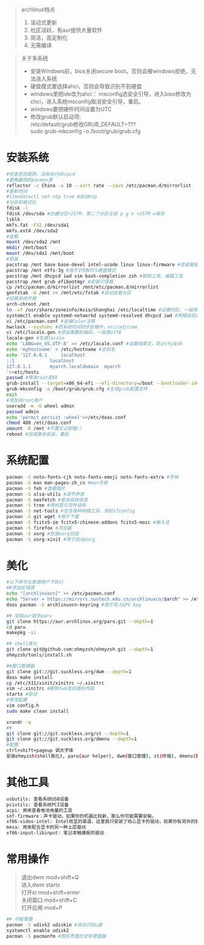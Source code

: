 >archlinux特点
>1. 滚动式更新
>2. 社区活跃，有aur提供大量软件
>3. 简洁，高定制化
>4. 无需编译

>关于多系统
>- 安装Windows前，bios关闭secure boot，否则会被windows拒绝，无法进入系统
>- 硬盘模式要选择ahci，否则会导致识别不到硬盘
>- windows里把ide改为ahci：
msconfig选安全引导，进入bios修改为chci，进入系统msconfig取消安全引导，重启。
>- windows要把硬件时间设置为UTC
>- 修改grub默认启动项:  
/etc/default/grub修改GRUB_DEFAULT=???  
sudo grub-mkconfig -o /boot/grub/grub.cfg
# 安装系统
```	bash
#检查是否联网，没有执行dhcpcd
#更换最快的pacman源
reflector -c China -a 10 --sort rate --save /etc/pacman.d/mirrorlist
#更新时间
#timedatectl set-ntp true #启动ntp
#分区和格式化
fdisk -l
fdisk /dev/sda #创建分区+257M，第二个分区全部 p g n +257M w保存
lsblk
mkfs.fat -F32 /dev/sda1
mkfs.ext4 /dev/sda2
#挂载
mount /dev/sda2 /mnt
mkdir /mnt/boot
mount /dev/sda1 /mnt/boot
#安装
pacstrap /mnt base base-devel intel-ucode linux linux-firmware #安装基础包，指令集，固件。AMD是amd-code
pacstrap /mnt ntfs-3g #用于识别NTFS硬盘格式
pacstrap /mnt dhcpcd iwd vim bash-completion zsh #联网工具，编辑工具
pacstrap /mnt grub efibootmgr #安装引导器
cp /etc/pacman.d/mirrorlist /mnt/etc/pacman.d/mirrorlist
genfstab -U /mnt >> /mnt/etc/fstab #自动挂载分区
#切换系统环境
arch-chroot /mnt
ln -sf /usr/share/zoneinfo/Asia/Shanghai /etc/localtime #设置时区，一般用上海
systemctl enable systemd-networkd systemd-resolved dhcpcd iwd #网络自启动
vi /etc/pacman.conf #去掉Color注释
hwclock --systohc #把系统时间同步到硬件，etc/adjtime
vi /etc/locale.gen #添加需要的编码，一般用utf8 
locale-gen #生成locale
echo 'LANG=en_US.UTF-8' >> /etc/locale.conf #设置成英文，防止tty乱码
echo 'myhostname' > /etc/hostname #主机名
echo '127.0.0.1		localhost
::1				localhost
127.0.1.1		myarch.localdomain	myarch
'>>etc/hosts
passwd #修改root密码
grub-install --target=x86_64-efi --efi-directory=/boot --bootloader-id=ARCH #生成引导文件
grub-mkconfig -o /boot/grub/grub.cfg #生成grub配置文件
exit
#添加非root用户
useradd -m -G wheel admin
passwd admin
echo 'permit persist :wheel'>>/etc/doas.conf
chmod 400 /etc/doas.conf
umount -R /mnt #不要忘记卸载!!
reboot #完成基本安装，重启
```
# 系统配置
```sh
pacman -S noto-fonts-cjk noto-fonts-emoji noto-fonts-extra #字体
pacman -S man man-pages-zh_cn #man手册
pacman -S feh #查看图片
pacman -S alsa-utils #调节声音
pacman -S neofetch #查询系统信息
pacman -S tree #用树显示文件结构
pacman -S net-tools #包含各种网络工具，例如ifconfig
pacman -S git wget #用于下载
pacman -S fcitx5-im fcitx5-chinese-addons fcitx5-mozc #输入法
pacman -S firefox #浏览器
pacman -S xorg #安装xorg包组
pacman -S xorg-xinit #用于启动xorg
```
# 美化
```sh
#以下命令在普通用户下执行
##添加区域源
echo "[archlinuxcn]" >> /etc/pacman.conf
echo "Server = https://mirrors.sustech.edu.cn/archlinuxcn/$arch" >> /etc/pacman.conf
doas pacman -S archlinuxcn-keyring #用于导入GPG key

## 安装aur助手paru
git clone https://aur.archlinux.org/paru.git --depth=1
cd paru
makepkg -si

## shell美化
git clone git@github.com:ohmyzsh/ohmyzsh.git --depth=1
ohmyzsh/tools/install.sh

##窗口管理器
git clone git://git.suckless.org/dwm --depth=1
doas make install
cp /etc/X11/xinit/xinitrc ~/.xinitrc
vim ~/.xinitrc #删除twm及后面的内容
startx #启动
#修改配置
vim config.h
sudo make clean install

xrandr -q
##
git clone git://git.suckless.org/st --depth=1
git clone git://git.suckless.org/dmenu --depth=1
#配置
ctrl+shift+pageup 调大字体
安装ohmyzsh(shell美化), paru(aur helper), dwm(窗口管理), st(终端), dmenu(软件启动), slstatus
```
# 其他工具
```sh
usbutils: 查看系统USB设备
pciutils: 查看系统PCI设备
acpi: 用來查看电池电量的工具
sof-firmware：声卡驱动，如果你的机器比较新，那么你可能需要安裝。
xf86-video-intel: Intel核显的渠道，这里我只安装了核心显卡的驱动，如果你有另外的独立显卡，请参考官方文档中的相关内容
mesa: 用來配合显卡的另一种上层驱动
xf86-input-libinput: 笔记本触摸板的驱动
```
# 常用操作
>退出dwm    mod+shift+Q  
进入dwm     startx  
打开st      mod+shift+enter  
关闭窗口    mod+shift+C  
打开应用    mod+P

```bash
## 可能需要
pacman -S udisk2 udiskie #自动识别u盘
systemctl enable udisk2
pacman -S pacmanfm #图形界面的文件管理器